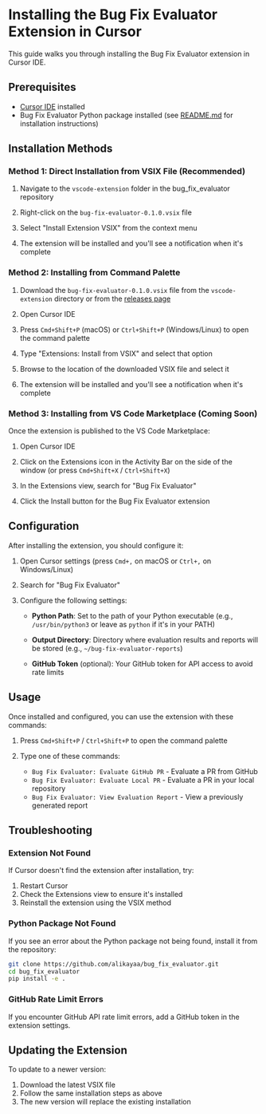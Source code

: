 # Installing the Bug Fix Evaluator Extension in Cursor

This guide walks you through installing the Bug Fix Evaluator extension in Cursor IDE.

## Prerequisites

- [Cursor IDE](https://cursor.sh/) installed
- Bug Fix Evaluator Python package installed (see [README.md](../README.md) for installation instructions)

## Installation Methods

### Method 1: Direct Installation from VSIX File (Recommended)

1. Navigate to the `vscode-extension` folder in the bug_fix_evaluator repository

2. Right-click on the `bug-fix-evaluator-0.1.0.vsix` file 

3. Select "Install Extension VSIX" from the context menu

4. The extension will be installed and you'll see a notification when it's complete

### Method 2: Installing from Command Palette

1. Download the `bug-fix-evaluator-0.1.0.vsix` file from the `vscode-extension` directory or from the [releases page](https://github.com/alikayaa/bug_fix_evaluator/releases)

2. Open Cursor IDE

3. Press `Cmd+Shift+P` (macOS) or `Ctrl+Shift+P` (Windows/Linux) to open the command palette

4. Type "Extensions: Install from VSIX" and select that option

5. Browse to the location of the downloaded VSIX file and select it

6. The extension will be installed and you'll see a notification when it's complete

### Method 3: Installing from VS Code Marketplace (Coming Soon)

Once the extension is published to the VS Code Marketplace:

1. Open Cursor IDE

2. Click on the Extensions icon in the Activity Bar on the side of the window (or press `Cmd+Shift+X` / `Ctrl+Shift+X`)

3. In the Extensions view, search for "Bug Fix Evaluator"

4. Click the Install button for the Bug Fix Evaluator extension

## Configuration

After installing the extension, you should configure it:

1. Open Cursor settings (press `Cmd+,` on macOS or `Ctrl+,` on Windows/Linux)

2. Search for "Bug Fix Evaluator"

3. Configure the following settings:

   - **Python Path**: Set to the path of your Python executable (e.g., `/usr/bin/python3` or leave as `python` if it's in your PATH)
   
   - **Output Directory**: Directory where evaluation results and reports will be stored (e.g., `~/bug-fix-evaluator-reports`)
   
   - **GitHub Token** (optional): Your GitHub token for API access to avoid rate limits

## Usage

Once installed and configured, you can use the extension with these commands:

1. Press `Cmd+Shift+P` / `Ctrl+Shift+P` to open the command palette

2. Type one of these commands:
   - `Bug Fix Evaluator: Evaluate GitHub PR` - Evaluate a PR from GitHub
   - `Bug Fix Evaluator: Evaluate Local PR` - Evaluate a PR in your local repository
   - `Bug Fix Evaluator: View Evaluation Report` - View a previously generated report

## Troubleshooting

### Extension Not Found

If Cursor doesn't find the extension after installation, try:
1. Restart Cursor
2. Check the Extensions view to ensure it's installed
3. Reinstall the extension using the VSIX method

### Python Package Not Found

If you see an error about the Python package not being found, install it from the repository:
```bash
git clone https://github.com/alikayaa/bug_fix_evaluator.git
cd bug_fix_evaluator
pip install -e .
```

### GitHub Rate Limit Errors

If you encounter GitHub API rate limit errors, add a GitHub token in the extension settings.

## Updating the Extension

To update to a newer version:
1. Download the latest VSIX file
2. Follow the same installation steps as above
3. The new version will replace the existing installation 